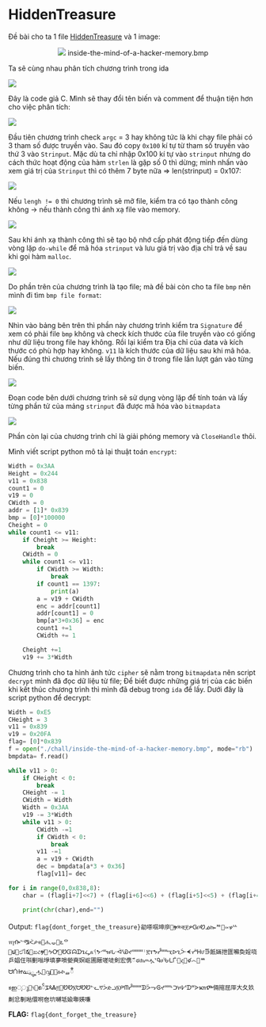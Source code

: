 # HiddenTreasure

Đề bài cho ta 1 file [HiddenTreasure](./chall/HiddenTreasure.exe) và 1 image:


<center>

![](./chall/inside-the-mind-of-a-hacker-memory.bmp)
inside-the-mind-of-a-hacker-memory.bmp

</center>


Ta sẽ cùng nhau phân tích chương trình trong ida

![](./img/Beforechg.png)

Đây là code giả C. Mình sẽ thay đổi tên biến và comment để thuận tiện hơn cho việc phân tích:

![](./img/Afterchg.png)




Đầu tiên chương trình check `argc` = 3 hay không tức là khi chạy file phải có 3 tham số được truyền vào. Sau đó copy `0x100` kí tự từ tham số truyền vào thứ 3 vào `Strinput`. Mặc dù ta chỉ nhập 0x100 kí tự vào `strinput` nhưng do cách thức hoạt động của hàm `strlen` là gặp số 0 thì dừng; mình nhấn vào xem giá trị của `Strinput` thì có thêm 7 byte nữa => len(strinput) = 0x107:

![](./img/strinput.png)

Nếu `lengh != 0` thì chương trình sẽ mở file, kiểm tra có tạo thành công không -> nếu thành công thì ánh xạ file vào memory.

![](./img/p1.png)

Sau khi ánh xạ thành công thì sẽ tạo bộ nhớ cấp phát động tiếp đến dùng vòng lặp `do-while` để mã hóa `strinput` và lưu giá trị vào địa chỉ trả về sau khi gọi hàm `malloc`.

![](./img/p2.png)

Do phần trên của chương trình là tạo file; mà đề bài còn cho ta file `bmp` nên mình đi tìm `bmp file format`:

![](./img/bmpformat.png)

Nhìn vào bảng bên trên thì phần này chương trình kiểm tra `Signature` để xem có phải file `bmp` không và check kích thước của file truyền vào có giống như dữ liệu trong file hay không. Rồi lại kiểm tra Địa chỉ của data và kích thước có phù hợp hay không. `v11` là kích thước của dữ liệu sau khi mã hóa. Nếu đúng thì chương trình sẽ lấy thông tin ở trong file lần lượt gán vào từng biến.

![](./img/p3.png)

Đoạn code bên dưới chương trình sẽ sử dụng vòng lặp để tính toán và lấy từng phần tử của mảng `strinput` đã được mã hóa vào `bitmapdata`

![](./img/p4.png)

Phần còn lại của chương trình chỉ là giải phóng memory và `CloseHandle` thôi.

Mình viết script python mô tả lại thuật toán `encrypt`:

```python
Width = 0x3AA
Height = 0x244
v11 = 0x838
count1 = 0
v19 = 0
CWidth = 0
addr = [1]* 0x839
bmp = [0]*100000
Cheight = 0
while count1 <= v11:
    if Cheight >= Height:
        break
    CWidth = 0
    while count1 <= v11:
        if CWidth >= Width:
            break
        if count1 == 1397:
            print(a)
        a = v19 + CWidth
        enc = addr[count1]
        addr[count1] = 0
        bmp[a*3+0x36] = enc
        count1 +=1
        CWidth += 1

    Cheight +=1
    v19 += 3*Width

```

Chương trình cho ta hình ảnh tức `cipher` sẽ nằm trong `bitmapdata` nên script `decrypt` mình đã đọc dữ liệu từ file; Để biết được những giá trị của các biến khi kết thúc chương trình thì mình đã debug trong `ida` để lấy. Dưới đây là script python để decrypt:

```python
Width = 0xE5
CHeight = 3
v11 = 0x839
v19 = 0x20FA
flag= [0]*0x839
f = open("./chall/inside-the-mind-of-a-hacker-memory.bmp", mode="rb")
bmpdata= f.read()

while v11 > 0:
    if CHeight < 0:
        break
    CHeight -= 1
    CWidth = Width
    Width = 0x3AA
    v19 -= 3*Width
    while v11 > 0:
        CWidth -=1
        if CWidth < 0:
            break
        v11 -=1
        a = v19 + CWidth
        dec = bmpdata[a*3 + 0x36]
        flag[v11]= dec

for i in range(0,0x838,8):
    char = (flag[i+7]<<7) + (flag[i+6]<<6) + (flag[i+5]<<5) + (flag[i+4]<<4) + (flag[i+3]<<3) + (flag[i+2]<<2) + (flag[i+1]<<1) + (flag[i]) 

    print(chr(char),end="")

```
Output: `flag{dont_forget_the_treasure}勜嗏啯坤㡿␱ຯ༮ቺ፻ዎᏀቦᏬᓅኰᅍ໇༟ഴᄔฑๅᎇᓪᎂᐹታฅ௄ሒᇦ঳ఽᄋ࿾ຝ࿭ඒไ໕૔ಖટຯั෺ᔹᎤ኶ᏬᏳᗣᗪጌᖥᏺᛩᖬᔇᓫᓫዡᒝᐙᓫᏯᔪᓫᓫᓫᓫᓫᓫᓫᛌ፪ፐᖬᓮᓫᓫᓫᓫሢᐅጊᑃᗛᓺᓫᎻᤙ⋽䬫婳抴匲囌奐婬哓乒娼仼唞劐嗡埩填夣嗩嫈奭嫇岖圃厰嗟唗剣宏㑺៏ಈክጦሗᐪᏄሀᔎᒺᒱ๺ඳ໭ళ෴຤ᄴᗨᑜᏥᓎུౣሗ᏾൮஽๧ዕኯᆯီชഇுു඘୳࿠ຄၲᎎጳᏜ፬፽ᏬᏬ፮ᗨᏬᏬᖮᓦኛᐴድᓘ፮ᒆᗰᓮᓫᓫᓫᓫᓫᓫᗫᐵᓝᎶᔪᓫᓫᓫᓫᒻᑩዞ߇ᓫᗪᓫᓫᐶᬓⶾ倆摍屈厗大夂奺劓忿剸喖儇哬夿坹嚩坻婾壣媖嗛`

**FLAG:** `flag{dont_forget_the_treasure}`



